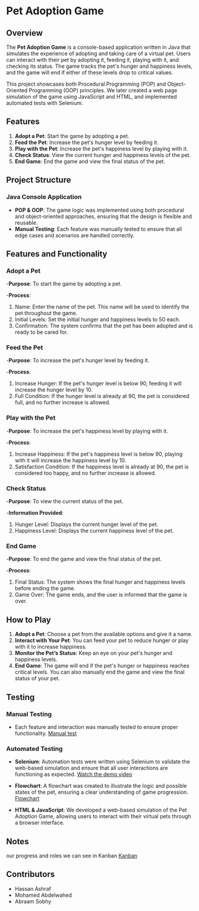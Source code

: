 # Pet Adoption Game

## Overview

The **Pet Adoption Game** is a console-based application written in Java that simulates the experience of adopting and taking care of a virtual pet. Users can interact with their pet by adopting it, feeding it, playing with it, and checking its status. The game tracks the pet's hunger and happiness levels, and the game will end if either of these levels drop to critical values.

This project showcases both Procedural Programming (POP) and Object-Oriented Programming (OOP) principles. We later created a web page simulation of the game using JavaScript and HTML, and implemented automated tests with Selenium.

## Features

1. **Adopt a Pet**: Start the game by adopting a pet.
2. **Feed the Pet**: Increase the pet's hunger level by feeding it.
3. **Play with the Pet**: Increase the pet's happiness level by playing with it.
4. **Check Status**: View the current hunger and happiness levels of the pet.
5. **End Game**: End the game and view the final status of the pet.

## Project Structure

### Java Console Application

- **POP & OOP**: The game logic was implemented using both procedural and object-oriented approaches, ensuring that the design is flexible and reusable.
- **Manual Testing**: Each feature was manually tested to ensure that all edge cases and scenarios are handled correctly.


## Features and Functionality

### Adopt a Pet

-**Purpose**: To start the game by adopting a pet.

-**Process**:
1.  Name: Enter the name of the pet. This name will be used to identify the pet throughout the game.
2.	Initial Levels: Set the initial hunger and happiness levels to 50 each.
3.	Confirmation: The system confirms that the pet has been adopted and is ready to be cared for.


### Feed the Pet

-**Purpose**: To increase the pet's hunger level by feeding it.

-**Process**:
1.	Increase Hunger: If the pet's hunger level is below 90, feeding it will increase the hunger level by 10.
2.	Full Condition: If the hunger level is already at 90, the pet is considered full, and no further increase is allowed.


### Play with the Pet

-**Purpose**: To increase the pet's happiness level by playing with it.

-**Process**:
1.	Increase Happiness: If the pet's happiness level is below 90, playing with it will increase the happiness level by 10.
2.	Satisfaction Condition: If the happiness level is already at 90, the pet is considered too happy, and no further increase is allowed.


### Check Status

-**Purpose**: To view the current status of the pet. 

-**Information Provided**:
1.	Hunger Level: Displays the current hunger level of the pet.
2.	Happiness Level: Displays the current happiness level of the pet.


### End Game

-**Purpose**: To end the game and view the final status of the pet.

-**Process**:
1.	Final Status: The system shows the final hunger and happiness levels before ending the game.
2.	Game Over: The game ends, and the user is informed that the game is over.


## How to Play

1. **Adopt a Pet**: Choose a pet from the available options and give it a name.
2. **Interact with Your Pet**: You can feed your pet to reduce hunger or play with it to increase happiness.
3. **Monitor the Pet’s Status**: Keep an eye on your pet's hunger and happiness levels.
4. **End Game**: The game will end if the pet's hunger or happiness reaches critical levels. You can also manually end the game and view the final status of your pet.

## Testing

### Manual Testing

- Each feature and interaction was manually tested to ensure proper functionality.
[Manual test](https://docs.google.com/spreadsheets/d/1kSyavnK3LL2xU1uAcow6kbD7keFH2O3Zy111wen7giA/edit?gid=1726167983#gid=1726167983)


### Automated Testing

- **Selenium**: Automation tests were written using Selenium to validate the web-based simulation and ensure that all user interactions are functioning as expected.
[Watch the demo video](https://drive.google.com/file/d/1qB2KjUvkIXTa4xwVn2z3eWEN7Qp-30f7/view?usp=drive_link)
- **Flowchart**: A flowchart was created to illustrate the logic and possible states of the pet, ensuring a clear understanding of game progression.
[Flowchart](https://drive.google.com/file/d/1_5Bb0k1DeT6gGXe41EQYP52KALMAdaCw/view?usp=drive_link)

- **HTML & JavaScript**: We developed a web-based simulation of the Pet Adoption Game, allowing users to interact with their virtual pets through a browser interface.


## Notes

our progress and roles we can see in Kanban [Kanban](https://trello.com/b/ejAOJk1o/first-project)


## Contributors

- Hassan Ashraf
- Mohamed Abdelwahed
- Abraam Sobhy
